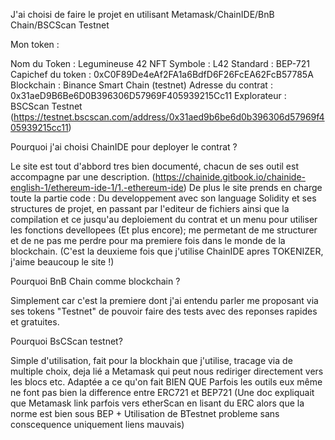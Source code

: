J'ai choisi de faire le projet en utilisant Metamask/ChainIDE/BnB Chain/BSCScan Testnet

Mon token :

Nom du Token : Legumineuse 42 NFT Symbole : L42 Standard : BEP-721 Capichef du token : 0xC0F89De4eAf2FA1a6BdfD6F26FcEA62FcB57785A Blockchain : Binance Smart Chain (testnet) Adresse du contrat : 0x31aeD9B6Be6D0B396306D57969F405939215Cc11 Explorateur : BSCScan Testnet (https://testnet.bscscan.com/address/0x31aed9b6be6d0b396306d57969f405939215cc11)

Pourquoi j'ai choisi ChainIDE pour deployer le contrat ?

Le site est tout d'abbord tres bien documenté, chacun de ses outil est accompagne par une description. (https://chainide.gitbook.io/chainide-english-1/ethereum-ide-1/1.-ethereum-ide) De plus le site prends en charge toute la partie code : Du developpement avec son language Solidity et ses structures de projet, en passant par l'editeur de fichiers ainsi que la compilation et ce jusqu'au deploiement du contrat et un menu pour utiliser les fonctions devellopees (Et plus encore); me permetant de me structurer et de ne pas me perdre pour ma premiere fois dans le monde de la blockchain. (C'est la deuxieme fois que j'utilise ChainIDE apres TOKENIZER, j'aime beaucoup le site !)

Pourquoi BnB Chain comme blockchain ?

Simplement car c'est la premiere dont j'ai entendu parler me proposant via ses tokens "Testnet" de pouvoir faire des tests avec des reponses rapides et gratuites.

Pourquoi BsCScan testnet?

Simple d'utilisation, fait pour la blockhain que j'utilise, tracage via de multiple choix, deja lié a Metamask qui peut nous rediriger directement vers les blocs etc. Adaptée a ce qu'on fait BIEN QUE Parfois les outils eux même ne font pas bien la difference entre ERC721 et BEP721 (Une doc expliquait que Metamask link parfois vers etherScan en lisant du ERC alors que la norme est bien sous BEP + Utilisation de BTestnet probleme sans conscequence uniquement liens mauvais) 